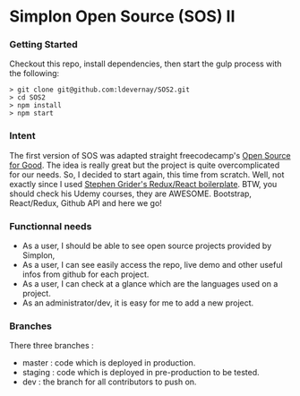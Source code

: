 # Simplon Open Source (SOS) II


### Getting Started
Checkout this repo, install dependencies, then start the gulp process with the following:

```
> git clone git@github.com:ldevernay/SOS2.git
> cd SOS2
> npm install
> npm start
```

### Intent
The first version of SOS was adapted straight freecodecamp's [Open Source for Good](https://www.freecodecamp.org/nonprofits/). 
The idea is really great but the project is quite overcomplicated for our needs.
So, I decided to start again, this time from scratch.
Well, not exactly since I used [Stephen Grider's Redux/React boilerplate](https://github.com/StephenGrider/ReduxSimpleStarter). BTW, you should check his Udemy courses, they are AWESOME.
Bootstrap, React/Redux, Github API and here we go!

### Functionnal needs
* As a user, I should be able to see open source projects provided by Simplon,
* As a user, I can see easily access the repo, live demo and other useful infos from github for each project. 
* As a user, I can check at a glance which are the languages used on a project. 
* As an administrator/dev, it is easy for me to add a new project. 

### Branches
There three branches : 
* master : code which is deployed in production.
* staging : code which is deployed in pre-production to be tested.
* dev : the branch for all contributors to push on.


